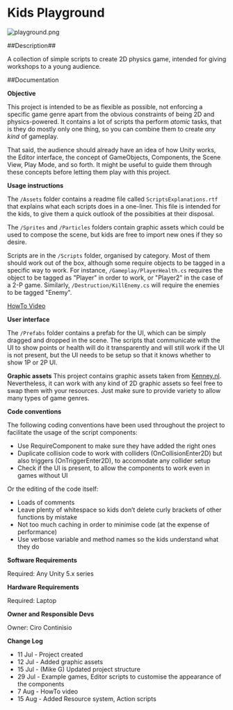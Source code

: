 # Kids Playground

![playground.png](https://dl.dropboxusercontent.com/u/6116499/Images/playground.png)

##Description##

A collection of simple scripts to create 2D physics game, intended for giving workshops to a young audience.

##Documentation

**Objective**

This project is intended to be as flexible as possible, not enforcing a specific game genre apart from the obvious constraints of being 2D and physics-powered. It contains a lot of scripts tha perform _atomic_ tasks, that is they do mostly only one thing, so you can combine them to create _any kind_ of gameplay.

That said, the audience should already have an idea of how Unity works, the Editor interface, the concept of GameObjects, Components, the Scene View, Play Mode, and so forth. It might be useful to guide them through these concepts before letting them play with this project.

**Usage instructions**

The `/Assets` folder contains a readme file called `ScriptsExplanations.rtf` that explains what each scripts does in a one-liner. This file is intended for the kids, to give them a quick outlook of the possibities at their disposal.

The `/Sprites` and `/Particles` folders contain graphic assets which could be used to compose the scene, but kids are free to import new ones if they so desire.

Scripts are in the `/Scripts` folder, organised by category. Most of them should work out of the box, although some require objects to be tagged in a specific way to work. For instance, `/Gameplay/PlayerHealth.cs` requires the object to be tagged as "Player" in order to work, or "Player2" in the case of a 2-P game. Similarly, `/Destruction/KillEnemy.cs` will require the enemies to be tagged "Enemy".

[HowTo Video](https://drive.google.com/open?id=0B1E6a0_U02JjdWh0R1d1LWJKa2M)

**User interface**

The `/Prefabs` folder contains a prefab for the UI, which can be simply dragged and dropped in the scene. The scripts that communicate with the UI to show points or health will do it transparently and will still work if the UI is not present, but the UI needs to be setup so that it knows whether to show 1P or 2P UI.

**Graphic assets**
This project contains graphic assets taken from [Kenney.nl](http://www.kenney.nl). Nevertheless, it can work with any kind of 2D graphic assets so feel free to swap them with your resources. Just make sure to provide variety to allow many types of game genres.

**Code conventions**

The following coding conventions have been used throughout the project to facilitate the usage of the script components:
- Use RequireComponent to make sure they have added the right ones
- Duplicate collision code to work with colliders (OnCollisionEnter2D) but also triggers (OnTriggerEnter2D), to accomodate any collider setup
- Check if the UI is present, to allow the components to work even in games without UI

Or the editing of the code itself:
- Loads of comments
- Leave plenty of whitespace so kids don’t delete curly brackets of other functions by mistake
- Not too much caching in order to minimise code (at the expense of performance)
- Use verbose variable and method names so the kids understand what they do

**Software Requirements**

Required: Any Unity 5.x series

**Hardware Requirements**

Required: Laptop

**Owner and Responsible Devs**

Owner: Ciro Continisio

**Change Log**

- 11 Jul - Project created
- 12 Jul - Added graphic assets
- 15 Jul - (Mike G) Updated project structure
- 29 Jul - Example games, Editor scripts to customise the appearance of the components
- 7 Aug - HowTo video
- 15 Aug - Added Resource system, Action scripts
